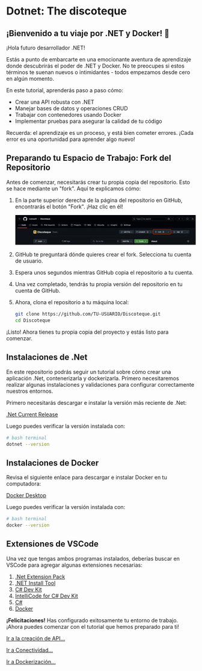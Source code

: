 # Dotnet: The discoteque

## ¡Bienvenido a tu viaje por .NET y Docker! 🚀

¡Hola futuro desarrollador .NET! 

Estás a punto de embarcarte en una emocionante aventura de aprendizaje donde descubrirás el poder de .NET y Docker. No te preocupes si estos términos te suenan nuevos o intimidantes - todos empezamos desde cero en algún momento.

En este tutorial, aprenderás paso a paso cómo:
- Crear una API robusta con .NET
- Manejar bases de datos y operaciones CRUD
- Trabajar con contenedores usando Docker
- Implementar pruebas para asegurar la calidad de tu código

Recuerda: el aprendizaje es un proceso, y está bien cometer errores. ¡Cada error es una oportunidad para aprender algo nuevo!

## Preparando tu Espacio de Trabajo: Fork del Repositorio

Antes de comenzar, necesitarás crear tu propia copia del repositorio. Esto se hace mediante un "fork". Aquí te explicamos cómo:

1. En la parte superior derecha de la página del repositorio en GitHub, encontrarás el botón "Fork". ¡Haz clic en él!

   ![Ubicación del Fork](./images/fork-button.png "fork button")


2. GitHub te preguntará dónde quieres crear el fork. Selecciona tu cuenta de usuario.

3. Espera unos segundos mientras GitHub copia el repositorio a tu cuenta.

4. Una vez completado, tendrás tu propia versión del repositorio en tu cuenta de GitHub.

5. Ahora, clona el repositorio a tu máquina local:
   ```bash
   git clone https://github.com/TU-USUARIO/Discoteque.git
   cd Discoteque
   ```

¡Listo! Ahora tienes tu propia copia del proyecto y estás listo para comenzar.

## Instalaciones de .Net

En este repositorio podrás seguir un tutorial sobre cómo crear una aplicación .Net, contenerizarla y dockerizarla.
Primero necesitaremos realizar algunas instalaciones y validaciones para configurar correctamente nuestros entornos.

Primero necesitarás descargar e instalar la versión más reciente de .Net:

[.Net Current Release](https://dotnet.microsoft.com/en-us/download)

Luego puedes verificar la versión instalada con:

```bash
# bash terminal
dotnet --version
```

## Instalaciones de Docker

Revisa el siguiente enlace para descargar e instalar Docker en tu computadora:

[Docker Desktop](https://www.docker.com/)

Luego puedes verificar la versión instalada con:

```bash
# bash terminal
docker --version
```

## Extensiones de VSCode

Una vez que tengas ambos programas instalados, deberías buscar en VSCode para agregar algunas extensiones necesarias:

1. [.Net Extension Pack](https://marketplace.visualstudio.com/items?itemName=ms-dotnettools.vscode-dotnet-pack)
2. [.NET Install Tool](https://marketplace.visualstudio.com/items?itemName=ms-dotnettools.vscode-dotnet-runtime)
3. [C# Dev Kit](https://marketplace.visualstudio.com/items?itemName=ms-dotnettools.csdevkit)
4. [IntelliCode for C# Dev Kit](https://marketplace.visualstudio.com/items?itemName=ms-dotnettools.vscodeintellicode-csharp)
5. [C#](https://marketplace.visualstudio.com/items?itemName=ms-dotnettools.csharp)
6. [Docker](https://marketplace.visualstudio.com/items?itemName=ms-azuretools.vscode-docker)

**¡Felicitaciones!** Has configurado exitosamente tu entorno de trabajo. ¡Ahora puedes comenzar con el tutorial que hemos preparado para ti!

[Ir a la creación de API...](Tutorial/CreateAPI.md)

[Ir a Conectividad...](Tutorial/EF-Connectivity.md)

[Ir a Dockerización...](Tutorial/Docker.md)